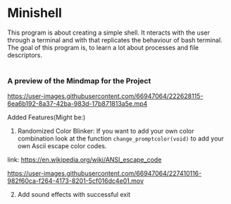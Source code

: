 # Minishell 
This program is about creating a simple shell. It nteracts with the user through a terminal and with that replicates the behaviour of bash terminal. <br>
The goal of this program is, to learn a lot about processes and file descriptors. <br> <br>


### A preview of the Mindmap for the Project

https://user-images.githubusercontent.com/66947064/222628115-6ea6b192-8a37-42ba-983d-17b871813a5e.mp4


Added Features(Might be:)

1. Randomized Color Blinker:
   If you want to add your own color combination look at the function `change_promptcolor(void)` to add your own Ascii
   escape color codes.

link: https://en.wikipedia.org/wiki/ANSI_escape_code

https://user-images.githubusercontent.com/66947064/227410116-982f60ca-f264-4173-8201-5cf016dc4e01.mov

2. Add sound effects with successful exit

